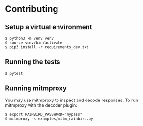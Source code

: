 # Contributing

## Setup a virtual environment

```
$ python3 -m venv venv
$ source venv/bin/activate
$ pip3 install -r requirements_dev.txt
```

## Running the tests

```
$ pytest
```

## Running mitmproxy

You may use mitmproxy to inspect and decode responses. To run mitmproxy
with the decoder plugin:

```
$ export RAINBIRD_PASSWORD="mypass"
$ mitmproxy -s examples/mitm_rainbird.py
```
